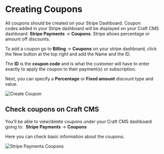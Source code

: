 # Creating Coupons

All coupons should be created on your Stripe Dashboard. Coupon codes added in your Stripe dashboard will be displayed on your Craft CMS dashboard: **Stripe Payments** → **Coupons**. Stripe allows percentage or amount off discounts.  
  
To add a coupon go to **Billing** → **Coupons** on your stripe dashboard, click the New button at the top right and add the Name and the ID.

The **ID** is the **coupon code** and is what the customer will have to enter exactly to apply the coupon to their payment(s) or subscription.  

Next, you can specify a **Percentage** or **Fixed amount** discount type and value.

![Create Coupon](https://enupal.com/assets/docs/stripe-payments-coupons-2.png)

## Check coupons on Craft CMS

You'll be able to view/delete coupons under your Craft CMS dashboard going to:  **Stripe Payments** → **Coupons**  
  
Here you can check basic information about the coupons.

![Stripe Payments Coupons](https://enupal.com/assets/docs/stripe-payments-coupons-1.png)
